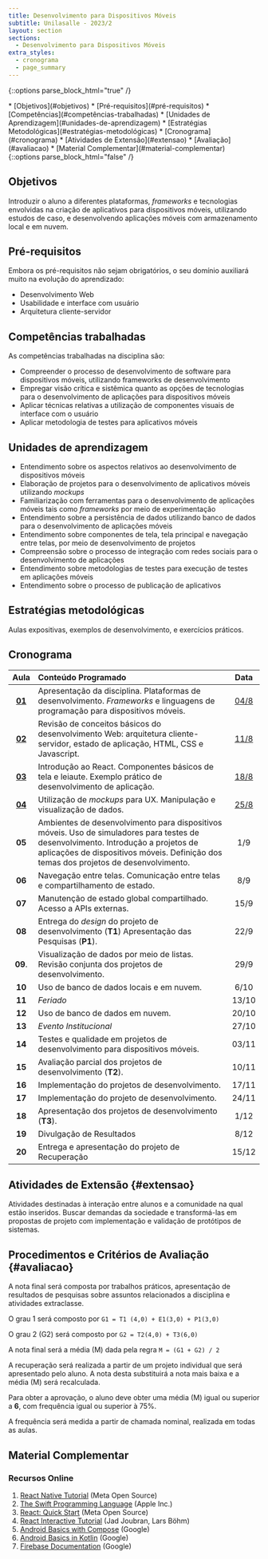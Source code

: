 ```yaml
---
title: Desenvolvimento para Dispositivos Móveis
subtitle: Unilasalle - 2023/2
layout: section
sections:
  - Desenvolvimento para Dispositivos Móveis
extra_styles:
  - cronograma
  - page_summary
---
```

{::options parse_block_html="true" /}
<div id="page_summary">
* [Objetivos](#objetivos)
* [Pré-requisitos](#pré-requisitos)
* [Competências](#competências-trabalhadas)
* [Unidades de Aprendizagem](#unidades-de-aprendizagem)
* [Estratégias Metodológicas](#estratégias-metodológicas)
* [Cronograma](#cronograma) 
* [Atividades de Extensão](#extensao)
* [Avaliação](#avaliacao)
* [Material Complementar](#material-complementar)
</div>
{::options parse_block_html="false" /}

## Objetivos

Introduzir o aluno a diferentes plataformas, _frameworks_ e tecnologias envolvidas na criação de aplicativos para dispositivos móveis, utilizando estudos de caso, e desenvolvendo aplicações móveis com armazenamento local e em nuvem.


## Pré-requisitos

Embora os pré-requisitos não sejam obrigatórios, o seu domínio auxiliará muito na evolução do aprendizado:

* Desenvolvimento Web
* Usabilidade e interface com usuário
* Arquitetura cliente-servidor


## Competências trabalhadas

As competências trabalhadas na disciplina são:

* Compreender o processo de desenvolvimento de software para dispositivos móveis, utilizando frameworks de desenvolvimento
* Empregar visão crítica e sistêmica quanto as opções de tecnologias para o desenvolvimento de aplicações para dispositivos móveis
* Aplicar técnicas relativas a utilização de componentes visuais de interface com o usuário
* Aplicar metodologia de testes para aplicativos móveis


## Unidades de aprendizagem

* Entendimento sobre os aspectos relativos ao desenvolvimento de dispositivos móveis
* Elaboração de projetos para o desenvolvimento de aplicativos móveis utilizando _mockups_
* Familiarização com ferramentas para o desenvolvimento de aplicações móveis tais como _frameworks_ por meio de experimentação
* Entendimento sobre a persistência de dados utilizando banco de dados para o desenvolvimento de aplicações móveis
* Entendimento sobre componentes de tela, tela principal e navegação entre telas, por meio de desenvolvimento de projetos
* Compreensão sobre o processo de integração com redes sociais para o desenvolvimento de aplicações
* Entendimento sobre metodologias de testes para execução de testes em aplicações móveis
* Entendimento sobre o processo de publicação de aplicativos


## Estratégias metodológicas

Aulas expositivas, exemplos de desenvolvimento, e exercícios práticos.

## Cronograma

| Aula | Conteúdo Programado | Data |
| :--: | :------------------ | :--: |
| [**01**](lectures/mobile/lecture-01) | Apresentação da disciplina. Plataformas de desenvolvimento. _Frameworks_ e linguagens de programação para dispositivos móveis. | [04/8](lectures/mobile/lecture-01) |
| [**02**](lectures/mobile/lecture-02) | Revisão de conceitos básicos do desenvolvimento Web: arquitetura cliente-servidor, estado de aplicação, HTML, CSS e Javascript. | [11/8](lectures/mobile/lecture-02) |
| [**03**](lectures/mobile/lecture-03) | Introdução ao React. Componentes básicos de tela e leiaute. Exemplo prático de desenvolvimento de aplicação. | [18/8](lectures/mobile/lecture-03) |
| [**04**](lectures/mobile/lecture-04) | Utilização de _mockups_ para UX. Manipulação e visualização de dados. | [25/8](lectures/mobile/lecture-04) |
| **05** | Ambientes de desenvolvimento para dispositivos móveis. Uso de simuladores para testes de desenvolvimento. Introdução a projetos de aplicações de dispositivos móveis. Definição dos temas dos projetos de desenvolvimento. | 1/9 |
| **06** | Navegação entre telas. Comunicação entre telas e compartilhamento de estado. | 8/9 |
| **07** | Manutenção de estado global compartilhado. Acesso a APIs externas. | 15/9 |
| **08** | Entrega do _design_ do projeto de desenvolvimento (**T1**) Apresentação das Pesquisas (**P1**). | 22/9 |
| **09**. | Visualização de dados por meio de listas. Revisão conjunta dos projetos de desenvolvimento. | 29/9 |
| **10** | Uso de banco de dados locais e em nuvem. | 6/10 |
| **11** | _Feriado_ | 13/10 |
| **12** | Uso de banco de dados em nuvem. | 20/10 |
| **13** | _Evento Institucional_ | 27/10 |
| **14** | Testes e qualidade em projetos de desenvolvimento para dispositivos móveis. | 03/11 |
| **15** | Avaliação parcial dos projetos de desenvolvimento (**T2**). | 10/11 |
| **16** | Implementação do projetos de desenvolvimento. | 17/11 |
| **17** | Implementação do projeto de desenvolvimento. | 24/11 |
| **18** | Apresentação dos projetos de desenvolvimento (**T3**). | 1/12 |
| **19** | Divulgação de Resultados | 8/12 |
| **20** | Entrega e apresentação do projeto de Recuperação | 15/12 |


## Atividades de Extensão {#extensao}

Atividades destinadas à interação entre alunos e a comunidade na qual estão inseridos. Buscar demandas da sociedade e transformá-las em propostas de projeto com implementação e validação de protótipos de sistemas.


## Procedimentos e Critérios de Avaliação {#avaliacao}

A nota final será composta por trabalhos práticos, apresentação de resultados de pesquisas sobre assuntos relacionados a disciplina e atividades extraclasse.

O grau 1 será composto por `G1 = T1 (4,0) + E1(3,0) + P1(3,0)`

O grau 2 (G2) será composto por `G2 = T2(4,0) + T3(6,0)`

A nota final será a média (M) dada pela regra `M = (G1 + G2) / 2`

A recuperação será realizada a partir de um projeto individual que será apresentado pelo aluno. A nota desta substituirá a nota mais baixa e a média (M) será recalculada.

Para obter a aprovação, o aluno deve obter uma média (M) igual ou superior a **6**, com frequência igual ou superior à 75%.

A frequência será medida a partir de chamada nominal, realizada em todas as aulas.


## Material Complementar

### Recursos Online

1. [React Native Tutorial](https://reactnative.dev/docs/tutorial) (Meta Open Source)
2. [The Swift Programming Language](https://docs.swift.org/swift-book/documentation/the-swift-programming-language/) (Apple Inc.)
3. [React: Quick Start](https://react.dev/learn) (Meta Open Source)
4. [React Interactive Tutorial](https://react-tutorial.app/) (Jad Joubran, Lars Böhm)
5. [Android Basics with Compose](https://developer.android.com/courses/android-basics-compose/course) (Google)
6. [Android Basics in Kotlin](https://developer.android.com/courses/android-basics-kotlin/course) (Google)
7. [Firebase Documentation](https://firebase.google.com/docs/) (Google)

